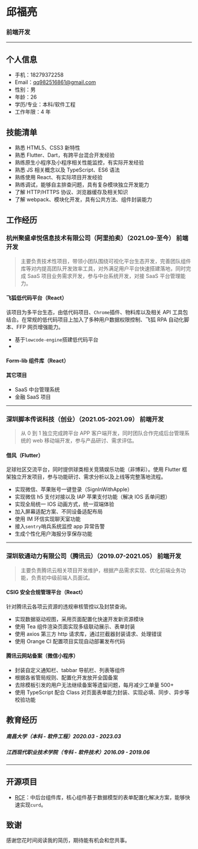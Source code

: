 # 邱福亮

### 前端开发

---

## 个人信息

- 手机：18279372258
- Email：qq982516861@gmail.com
- 性别：男
- 年龄：26
- 学历/专业：本科/软件工程
- 工作年限：4 年

## 技能清单

- 熟悉 HTML5、CSS3 新特性
- 熟悉 Flutter、Dart，有跨平台混合开发经验
- 熟练原生小程序及小程序相关性能监控，有实际开发经验
- 熟悉 JS 相关概念以及 TypeScript、ES6 语法
- 熟练使用 React、有实际项目开发经验
- 熟练调试，能够自主排查问题，具有复杂模块独立开发能力
- 了解 HTTP/HTTPS 协议、浏览器缓存及相关知识
- 了解 webpack、模块化开发，具有公共方法、组件封装能力

## 工作经历

### 杭州聚盛卓悦信息技术有限公司（阿里拍卖）（2021.09-至今） 前端开发

> 主要负责技术性项目，带领小团队围绕可视化平台生态开发，完善团队组件库等对内提高团队开发效率工具，对外满足用户平台快速搭建落地，同时完成 SaaS 项目业务需求开发，参与中台系统开发，对接 SaaS 平台管理能力。

#### 飞狐低代码平台（React）

该项目为多平台生态，由低代码项目、`Chrome`插件、物料库以及相关 API 工具包结合。在常规的低代码项目上加入了多种用户数据权限控制、飞狐 RPA 自动化脚本、FFP 网页增强能力。

- 基于`lowcode-engine`搭建低代码平台
-

#### Form-lib 组件库（React）

#### 其它项目

- SaaS 中台管理系统
- 金融 SaaS 项目

---

### 深圳脚本传说科技（创业）（2021.05-2021.09） 前端开发

> 从 0 到 1 独立完成跨平台 APP 客户端开发，同时团队合作完成后台管理系统的 web 移动端开发，参与产品研讨、需求评估。

#### 借风（Flutter）

足球社区交流平台，同时提供球类相关竞猜娱乐功能（非博彩）。使用 Flutter 框架独立开发项目，参与功能研讨、需求分析以及上线等完整落地流程。

- 实现微信、苹果账号一键登录（SignInWithApple）
- 实现微信 h5 支付对接以及 IAP 苹果支付功能（解决 IOS 丢单问题）
- 实现全局统一 IOS 动画方式，统一双端体验
- 加入屏幕适配方案、不同设备适配布局
- 使用 IM 环信实现聊天室功能
- 接入`sentry`哨兵系统监控 app 异常告警
- 生成个性化用户海报分享保存功能

---

### 深圳软通动力有限公司（腾讯云）（2019.07-2021.05） 前端开发

> 主要负责腾讯云相关项目开发维护，根据产品需求实现、优化前端业务功能，负责初中级前端人员面试。

#### CSIG 安全合规管理平台（React）

针对腾讯云各项云资源的违规审核管控以及封禁查询。

- 实现数据驱动视图，采用页面配置化快速开发新资源模块
- 使用 Tea 组件渲染页面实现多级联动展示、表单封装
- 使用 axios 第三方 http 请求库，通过拦截器封装请求、处理错误
- 使用 Orange CI 配置项目实现自动部署发布代码

#### 腾讯云网站备案（微信小程序）

- 封装自定义通知栏、tabbar 导航栏、列表等组件
- 根据各省管局规则、配置化开发放开全国备案
- 去除模板引发的用户无法继续备案等遗留问题，每月减少工单量 500+
- 使用 TypeScript 配合 Class 对页面表单能力封装、实现必填、同步、异步等校验功能

## 教育经历

##### 南昌大学（本科 - 软件工程）2020.03 - 2023.03

##### 江西现代职业技术学院（专科 - 软件技术）2016.09 - 2019.06

---

## 开源项目

- [RCF](https://github.com/yunliang-ding/react-core-form)：中后台组件库，核心组件基于数据模型的表单配置化解决方案，能够快速实现`curd`。

## 致谢

感谢您花时间阅读我的简历，期待能有机会和您共事。
